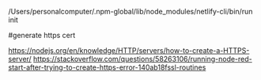 /Users/personalcomputer/.npm-global/lib/node_modules/netlify-cli/bin/run init


#generate https cert

https://nodejs.org/en/knowledge/HTTP/servers/how-to-create-a-HTTPS-server/
https://stackoverflow.com/questions/58263106/running-node-red-start-after-trying-to-create-https-error-140ab18fssl-routines